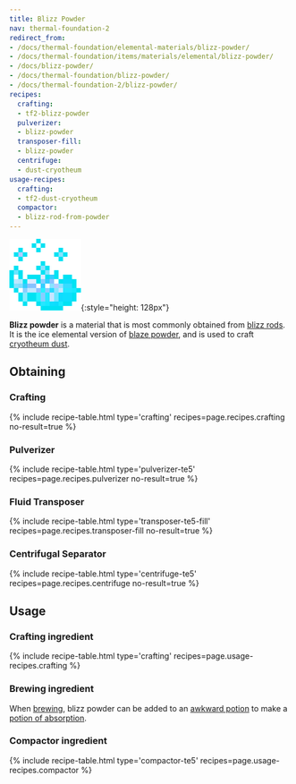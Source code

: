 ```yaml
---
title: Blizz Powder
nav: thermal-foundation-2
redirect_from:
- /docs/thermal-foundation/elemental-materials/blizz-powder/
- /docs/thermal-foundation/items/materials/elemental/blizz-powder/
- /docs/blizz-powder/
- /docs/thermal-foundation/blizz-powder/
- /docs/thermal-foundation-2/blizz-powder/
recipes:
  crafting:
  - tf2-blizz-powder
  pulverizer:
  - blizz-powder
  transposer-fill:
  - blizz-powder
  centrifuge:
  - dust-cryotheum
usage-recipes:
  crafting:
  - tf2-dust-cryotheum
  compactor:
  - blizz-rod-from-powder
---
```


![Blizz powder](/assets/images/thermal-foundation-2/blizz-powder.gif){:style="height: 128px"}


**Blizz powder** is a material that is most commonly obtained from [blizz
rods](/docs/1.12/thermal-foundation-2/blizz-rod/). It is the ice elemental version of [blaze
powder](https://minecraft.gamepedia.com/Blaze_Powder), and is used to craft
[cryotheum dust](/docs/1.12/thermal-foundation-2/cryotheum-dust/).


Obtaining
---------

### Crafting
{% include recipe-table.html type='crafting' recipes=page.recipes.crafting no-result=true %}

### Pulverizer
{% include recipe-table.html type='pulverizer-te5' recipes=page.recipes.pulverizer no-result=true %}

### Fluid Transposer
{% include recipe-table.html type='transposer-te5-fill' recipes=page.recipes.transposer-fill no-result=true %}

### Centrifugal Separator
{% include recipe-table.html type='centrifuge-te5' recipes=page.recipes.centrifuge no-result=true %}


Usage
-----

### Crafting ingredient
{% include recipe-table.html type='crafting' recipes=page.usage-recipes.crafting %}

### Brewing ingredient
When [brewing](https://minecraft.gamepedia.com/Brewing), blizz powder can be
added to an [awkward
potion](https://minecraft.gamepedia.com/Potion#Base_potions) to make a [potion
of absorption](/docs/1.12/cofh-core-4/potions/).

### Compactor ingredient
{% include recipe-table.html type='compactor-te5' recipes=page.usage-recipes.compactor %}
